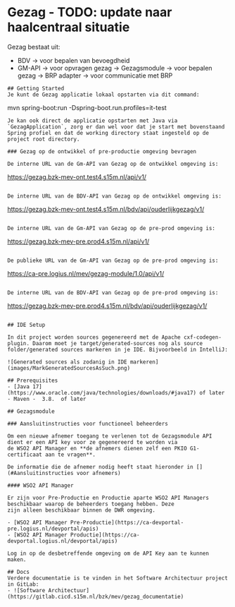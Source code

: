 # Gezag - TODO: update naar haalcentraal situatie

Gezag bestaat uit: 
- BDV -> voor bepalen van bevoegdheid
- GM-API -> voor opvragen gezag
-> Gezagsmodule -> voor bepalen gezag
-> BRP adapter -> voor communicatie met BRP

```
## Getting Started
Je kunt de Gezag applicatie lokaal opstarten via dit command:
```
mvn spring-boot:run -Dspring-boot.run.profiles=it-test
```
Je kan ook direct de applicatie opstarten met Java via `GezagApplication`, zorg er dan wel voor dat je start met bovenstaand Spring profiel en dat de working directory staat ingesteld op de project root directory.

### Gezag op de ontwikkel of pre-productie omgeving bevragen

De interne URL van de Gm-API van Gezag op de ontwikkel omgeving is:
```
https://gezag.bzk-mev-ont.test4.s15m.nl/api/v1/
```

De interne URL van de BDV-API van Gezag op de ontwikkel omgeving is:
```
https://gezag.bzk-mev-ont.test4.s15m.nl/bdv/api/ouderlijkgezag/v1/
```

De interne URL van de Gm-API van Gezag op de pre-prod omgeving is:
```
https://gezag.bzk-mev-pre.prod4.s15m.nl/api/v1/
```

De publieke URL van de Gm-API van Gezag op de pre-prod omgeving is:
```
https://ca-pre.logius.nl/mev/gezag-module/1.0/api/v1/
```

De interne URL van de BDV-API van Gezag op de pre-prod omgeving is:
```
https://gezag.bzk-mev-pre.prod4.s15m.nl/bdv/api/ouderlijkgezag/v1/
```

## IDE Setup

In dit project worden sources gegenereerd met de Apache cxf-codegen-plugin. Daarom moet je target/generated-sources nog als source folder/generated sources markeren in je IDE. Bijvoorbeeld in IntelliJ:

![Generated sources als zodanig in IDE markeren](images/MarkGeneratedSourcesAsSuch.png)

## Prerequisites
- [Java 17](https://www.oracle.com/java/technologies/downloads/#java17) of later
- Maven -  3.8.  of later

## Gezagsmodule

### Aansluitinstructies voor functioneel beheerders

Om een nieuwe afnemer toegang te verlenen tot de Gezagsmodule API dient er een API key voor ze gegenereerd te worden via
de WSO2 API Manager en **de afnemers dienen zelf een PKIO G1-certificaat aan te vragen**.

De informatie die de afnemer nodig heeft staat hieronder in [](#Aansluitinstructies voor afnemers)

#### WSO2 API Manager

Er zijn voor Pre-Productie en Productie aparte WSO2 API Managers beschikbaar waarop de beheerders toegang hebben. Deze
zijn alleen beschikbaar binnen de DWR omgeving.

- [WSO2 API Manager Pre-Productie](https://ca-devportal-pre.logius.nl/devportal/apis)
- [WSO2 API Manager Productie](https://ca-devportal.logius.nl/devportal/apis)

Log in op de desbetreffende omgeving om de API Key aan te kunnen maken.

## Docs
Verdere documentatie is te vinden in het Software Architectuur project in GitLab:
- ![Software Architectuur](https://gitlab.cicd.s15m.nl/bzk/mev/gezag_documentatie)
